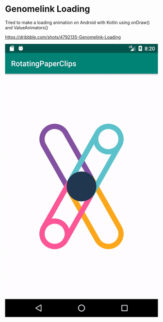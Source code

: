 # Genomelink Loading
Tried to make a loading animation on Android with Kotlin using onDraw() and ValueAnimators()

https://dribbble.com/shots/4792135-Genomelink-Loading

![Rotating paper clips loading animation](animation.gif)

